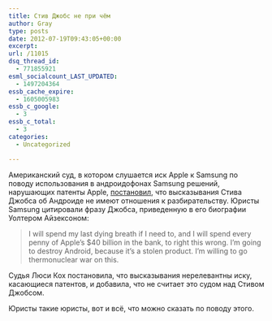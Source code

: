 ```yaml
---
title: Стив Джобс не при чём
author: Gray
type: posts
date: 2012-07-19T09:43:05+00:00
excerpt:
url: /11015
dsq_thread_id:
  - 771855921
esml_socialcount_LAST_UPDATED:
  - 1497204364
essb_cache_expire:
  - 1605005983
essb_c_google:
  - 3
essb_c_total:
  - 3
categories:
  - Uncategorized

---
```








Американский суд, в котором слушается иск Apple к Samsung по поводу использования в андроидофонах Samsung решений, нарушающих патенты Apple, [постановил][1], что высказывания Стива Джобса об Андроиде не имеют отношения к разбирательству. Юристы Samsung цитировали фразу Джобса, приведенную в его биографии Уолтером Айзексоном:

> I will spend my last dying breath if I need to, and I will spend every penny of Apple&#8217;s $40 billion in the bank, to right this wrong. I&#8217;m going to destroy Android, because it&#8217;s a stolen product. I&#8217;m willing to go thermonuclear war on this.

Судья Люси Кох постановила, что высказывания нерелевантны иску, касающиеся патентов, и добавила, что не считает это судом над Стивом Джобсом.

Юристы такие юристы, вот и всё, что можно сказать по поводу этого.

 [1]: http://www.appleinsider.com/articles/12/07/18/steve_jobs_anti_android_sentiments_not_a_factor_in_patent_trial_judge_says.html